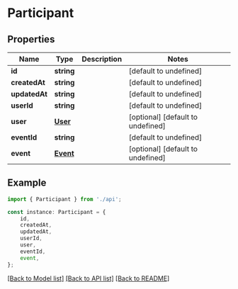 # Participant


## Properties

Name | Type | Description | Notes
------------ | ------------- | ------------- | -------------
**id** | **string** |  | [default to undefined]
**createdAt** | **string** |  | [default to undefined]
**updatedAt** | **string** |  | [default to undefined]
**userId** | **string** |  | [default to undefined]
**user** | [**User**](User.md) |  | [optional] [default to undefined]
**eventId** | **string** |  | [default to undefined]
**event** | [**Event**](Event.md) |  | [optional] [default to undefined]

## Example

```typescript
import { Participant } from './api';

const instance: Participant = {
    id,
    createdAt,
    updatedAt,
    userId,
    user,
    eventId,
    event,
};
```

[[Back to Model list]](../README.md#documentation-for-models) [[Back to API list]](../README.md#documentation-for-api-endpoints) [[Back to README]](../README.md)
